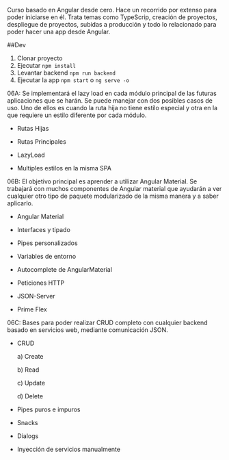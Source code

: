 Curso basado en Angular desde cero. Hace un recorrido por extenso para poder iniciarse en él. Trata temas como TypeScrip, creación de proyectos, despliegue de proyectos, subidas a producción y todo lo relacionado para poder hacer una app desde Angular.

##Dev
1. Clonar proyecto
2. Ejecutar ```npm install```
3. Levantar backend ```npm run backend```
4. Ejecutar la app ```npm start``` o ```ng serve -o```

06A: Se implementará el lazy load en cada módulo principal de las futuras aplicaciones que se harán. Se puede manejar con dos posibles casos de uso. Uno de ellos es cuando la ruta hija no tiene estilo especial y otra en la que requiere un estilo diferente por cada módulo.

  - Rutas Hijas

  - Rutas Principales
  
  - LazyLoad
  
  - Multiples estilos en la misma SPA

06B: El objetivo principal es aprender a utilizar Angular Material. Se trabajará con muchos componentes de Angular material que ayudarán a ver cualquier otro tipo de paquete modularizado de la misma manera y a saber aplicarlo.

  - Angular Material

  - Interfaces y tipado
  
  - Pipes personalizados
  
  - Variables de entorno
  
  - Autocomplete de AngularMaterial
  
  - Peticiones HTTP
  
  - JSON-Server
  
  - Prime Flex

06C: Bases para poder realizar CRUD completo con cualquier backend basado en servicios web, mediante comunicación JSON.
  
  - CRUD
  
    a) Create
    
    b) Read
    
    c) Update
    
    d) Delete
  
  - Pipes puros e impuros
  
  - Snacks
  
  - Dialogs
  
  - Inyección de servicios manualmente
